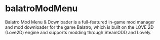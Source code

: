 # balatroModMenu
Balatro Mod Menu &amp; Downloader is a full-featured in-game mod manager and mod downloader for the game Balatro, which is built on the LÖVE 2D (Love2D) engine and supports modding through SteamODD and Lovely.
